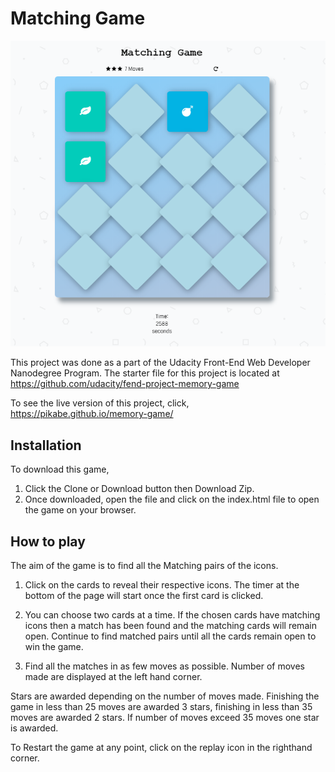 Matching Game
===
![](img/gameImage.PNG)

This project was done as a part of the Udacity Front-End Web Developer Nanodegree Program.
The starter file for this project is located at https://github.com/udacity/fend-project-memory-game

To see the live version of this project, click,
https://pikabe.github.io/memory-game/

Installation
---

To download this game,
1) Click the Clone or Download button then Download Zip.
2) Once downloaded, open the file and click on the index.html file to open the game on your browser.


How to play
---
The aim of the game is to find all the Matching pairs of the icons.
1) Click on the cards to reveal their respective icons.
The timer at the bottom of the page will start once the first card is clicked.

2) You can choose two cards at a time. If the chosen cards have matching icons then a match has been found and the matching cards will remain open. Continue to find matched pairs until all the cards remain open to win the game.

3) Find all the matches in as few moves as possible.
Number of moves made are displayed at the left hand corner.

Stars are awarded depending on the number of moves made. Finishing the game in less than 25 moves are awarded 3 stars, finishing in less than 35 moves are awarded 2 stars. If number of moves exceed 35 moves one star is awarded.

To Restart the game at any point, click on the replay icon in the righthand corner.
